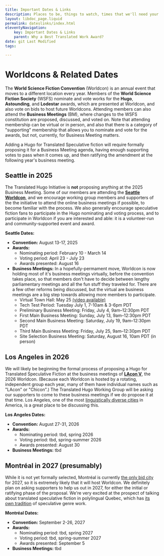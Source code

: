 ```yaml
---
title: Important Dates & Links
description: Places to be, things to watch, times that we'll need your support
layout: libdoc_page.liquid
permalink: dateslinks/index.html
eleventyNavigation:
    key: Important Dates & Links
    parent: Why a Best Translated Work Award?
date: git Last Modified
tags:

---
```


# Worldcons & Related Dates
The **World Science Fiction Convention** (Worldcon) is an annual event that moves to a different location every year. Members of the **World Science Fiction Society** (WSFS) nominate and vote works for the **Hugo**, **Astounding**, and **Lodestar** awards, which are presented at Worldcon, and also vote on bids to host future Worldcons. Attending members can also attend the **Business Meetings** (BM), where changes to the WSFS constitution are proposed, discussed, and voted on. Note that attending membership can be virtual or in person, and also that there is a category of "supporting" membership that allows you to nominate and vote for the awards, but not, currently, for Business Meeting matters.

Adding a Hugo for Translated Speculative fiction will require formally proposing it for a Business Meeting agenda, having enough supporting votes to pass when it comes up, and then ratifying the amendment at the following year's business meeting.

## Seattle in 2025
The Translated Hugo Initiative is **not** proposing anything at the 2025 Business Meeting. Some of our members are attending the [**Seattle Worldcon**](https://seattlein2025.org/), and we encourage working group members and supporters of the the initiative to attend the online business meetings if possible, to become familiar with the process. We also generally encourage speculative fiction fans to participate in the Hugo nominating and voting process, and to participate in Worldcon if you are interested and able: it is a volunteer-run and community-supported event and award.

**Seattle Dates:**
* **Convention:** August 13-17, 2025
* **Awards:**
    * Nominating period: February 10 - March 14
    * Voting period: April 23 - July 23
    * Awards presented: August 16
* **Business Meetings:** In a hopefully-permament move, Worldcon is now holding most of it's business meetings virtually, before the convention takes place, so that members don't have to decide between lengthy parliamentary meetings and all the fun stuff they traveled for. There are a few other reforms being discussed, but the virtual are business meetings are a big step towards allowing more members to participate.
    * Virtual Town Hall: May 25 [(video available)](https://youtu.be/CQ9QA-yBaYo?si=gMG7J0LN7B6li2kE)
    * Tech Test Period: Tuesday July 1, 7-10am & 3-6pm PDT
    * Preliminary Business Meeting: Friday, July 4, 9am–12:30pm PDT
    * First Main Business Meeting: Sunday, July 13, 9am–12:30pm PDT
    * Second Main Business Meeting: Saturday, July 19, 9am–12:30pm PDT
    * Third Main Business Meeting: Friday, July 25, 9am–12:30pm PDT
    * Site Selection Business Meeting: Saturday, August 16, 10am PDT (in person)
 
## Los Angeles in 2026
We will likely be beginning the formal process of proposing a Hugo for Translated Speculative Fiction at the business meetings of [**LAcon V**](https://www.lacon.org/), the 2026 Worldcon. (Because each Worldcon is hosted by a rotating, independent group each year, many of them have individual names such as "LAcon" or "Chicon".) The Translated Hugo Working Group will be asking our supporters to come to these business meetings if we do propose it at that time. Los Angeles, one of the most [linguistically diverse cities](https://strommeninc.com/how-many-languages-are-spoken-in-los-angeles/) in America, is a great place to be discussing this.

**Los Angeles Dates:**
* **Convention:** August 27-31, 2026
* **Awards:**
    * Nominating period: tbd, spring 2026
    * Voting period: tbd, spring-summer 2026
    * Awards presented: August 30
* **Business Meetings:** tbd

## Montréal in 2027 (presumably)
While it is not yet formally selected, Montréal is currently [the only bid city](https://bid.montreal2027.ca/en-ca/) for 2027, so it is extremely likely that it will host Worldcon. We definitely plan on asking supporters to help us out in 2027, for either the initial or ratifying phase of the proposal. We're very excited at the prospect of talking about translated speculative fiction in polylingual Quebec, which has [its own tradition](https://wordswithoutborders.org/read/article/2024-02/thriving-on-indiscipline-an-introduction-to-quebecs-science-fiction-and-fantasy-scene-hannah-allen-shim/) of speculative genre work.

**Montréal Dates:**
* **Convention:** September 2-26, 2027
* **Awards:**
    * Nominating period: tbd, spring 2027
    * Voting period: tbd, spring-summer 2027
    * Awards presented: September 5
* **Business Meetings:** tbd
